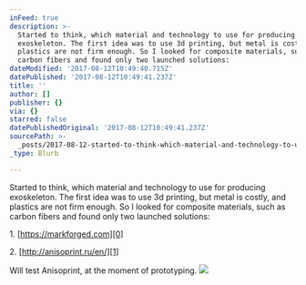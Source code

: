 ```yaml
---
inFeed: true
description: >-
  Started to think, which material and technology to use for producing
  exoskeleton. The first idea was to use 3d printing, but metal is costly, and
  plastics are not firm enough. So I looked for composite materials, such as
  carbon fibers and found only two launched solutions:
dateModified: '2017-08-12T10:49:40.715Z'
datePublished: '2017-08-12T10:49:41.237Z'
title: ''
author: []
publisher: {}
via: {}
starred: false
datePublishedOriginal: '2017-08-12T10:49:41.237Z'
sourcePath: >-
  _posts/2017-08-12-started-to-think-which-material-and-technology-to-use-for-p.md
_type: Blurb

---
```

Started to think, which material and technology to use for producing exoskeleton. The first idea was to use 3d printing, but metal is costly, and plastics are not firm enough. So I looked for composite materials, such as carbon fibers and found only two launched solutions:

1\. [https://markforged.com][0]

2\. [http://anisoprint.ru/en/][1]

Will test Anisoprint, at the moment of prototyping.
![](https://the-grid-user-content.s3-us-west-2.amazonaws.com/d7dd366b-3870-4c25-bfc5-ec2bb287bb6c.jpg)

[0]: https://markforged.com/
[1]: http://anisoprint.ru/en/